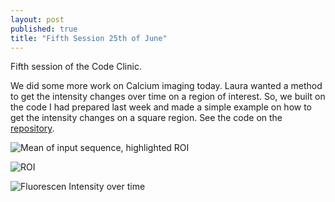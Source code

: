 ```yaml
---
layout: post
published: true
title: "Fifth Session 25th of June"
---
```

Fifth session of the Code Clinic.

We did some more work on Calcium imaging today. 
Laura wanted a method to get the intensity changes over time on a region of interest. 
So, we built on the code I had prepared last week and made a simple example on how to get the intensity changes on a square region.
See the code on the [repository](https://github.com/Leo-GG/CodeClinicCABHC/tree/master/Examples/2019-06-25).

![Mean of input sequence, highlighted ROI](https://github.com/Leo-GG/CodeClinicCABHC/blob/master/Examples/2019-06-25/full_image.png "Input")

![ROI](https://github.com/Leo-GG/CodeClinicCABHC/blob/master/Examples/2019-06-25/ROI.png "ROI")

![Fluorescen Intensity over time](https://github.com/Leo-GG/CodeClinicCABHC/blob/master/Examples/2019-06-25/FluorescenceROIplot.png "Fluorescence plot")

